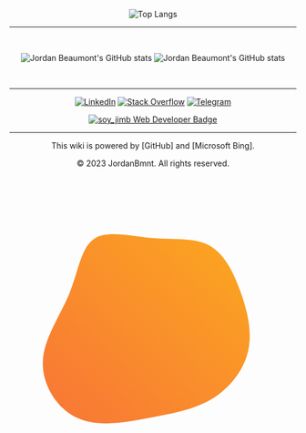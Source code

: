 <div align="center">

![Top Langs](https://readme-typing-svg.herokuapp.com?font=Permanent+Marker&color=e5289e&size=25&center=true&vCenter=true&width=600&height=100&lines=Hola+soy_jimb;Or+Jordan;+.+.+.+;I+am+a+Full-Stack+Developer,;I+am+currently+doing+an+internship+with+Umuzi.org)
<hr/>
<br/>

![Jordan Beaumont's GitHub stats](https://github-readme-streak-stats.herokuapp.com/?user=jordanbmnt&theme=synthwave) ![Jordan Beaumont's GitHub stats](https://github-readme-stats.vercel.app/api?username=jordanbmnt&show=prs_merged_percentage&hide=stars&show_icons=true&include_all_commits=true&rank_icon=github&theme=synthwave)

<br/>
<hr/>

<div align=center>
        <a href="https://www.linkedin.com/in/jordan-maurice-beaumont-70917a213?utm_source=share&utm_campaign=share_via&utm_content=profile&utm_medium=android_app"><img src="https://img.shields.io/badge/Linkedin-0077b5?style=flat&logo=linkedin" alt="LinkedIn" /></a>
        <a href="https://instagram.com/soy_jimb?igshid=OGQ5ZDc2ODk2ZA=="><img src="https://img.shields.io/badge/Instagram-ff2c93?style=flat&logo=instagram&logoColor=white" alt="Stack Overflow" /></a>
        <a href="https://t.me/soy_jimb"><img src="https://img.shields.io/badge/Telegram-0088cc?style=flat&logo=telegram" alt="Telegram" /></a>
    </div>
  
<a href="mailto:jordanbmnt@gmail.com" target="_blank"><img src="https://img.shields.io/badge/soy_jimb-Web%20Developer-e5289e?style=for-the-badge&logo=gmail" alt="soy_jimb Web Developer Badge"></a>

<hr/>

This wiki is powered by [GitHub] and [Microsoft Bing].

© 2023 JordanBmnt. All rights reserved.

<!--?xml version="1.0" standalone="no"?-->              <svg id="sw-js-blob-svg" viewBox="0 0 100 100" xmlns="http://www.w3.org/2000/svg">                    <defs>                         <linearGradient id="sw-gradient" x1="0" x2="1" y1="1" y2="0">                            <stop id="stop1" stop-color="rgba(248, 117, 55, 1)" offset="0%"></stop>                            <stop id="stop2" stop-color="rgba(251, 168, 31, 1)" offset="100%"></stop>                        </linearGradient>                    </defs>                <path fill="url(#sw-gradient)" d="M19.5,-25.9C24.8,-23.1,28,-16.6,30.5,-9.7C33,-2.8,34.7,4.5,33.1,11.2C31.5,17.9,26.6,23.9,20.6,27.6C14.5,31.3,7.2,32.6,-1.1,34.2C-9.5,35.8,-19.1,37.6,-26.3,34.3C-33.6,31,-38.7,22.6,-38.4,14.6C-38.1,6.6,-32.5,-1.1,-29.2,-9C-26,-16.9,-25.1,-25.1,-20.6,-28.1C-16.1,-31.2,-8.1,-29.1,-0.5,-28.4C7.2,-27.8,14.3,-28.7,19.5,-25.9Z" width="100%" height="100%" transform="translate(50 50)" stroke-width="0" style="transition: all 0.3s ease 0s;" stroke="url(#sw-gradient)"></path>              </svg>

</div>

